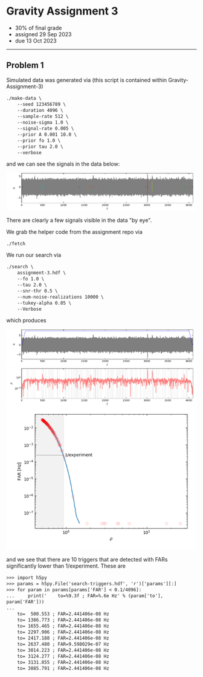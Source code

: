 # Gravity Assignment 3

  * 30% of final grade
  * assigned 29 Sep 2023
  * due 13 Oct 2023

---

## Problem 1

Simulated data was generated via (this script is contained within Gravity-Assignment-3)

```
./make-data \
    --seed 123456789 \
    --duration 4096 \
    --sample-rate 512 \
    --noise-sigma 1.0 \
    --signal-rate 0.005 \
    --prior A 0.001 10.0 \
    --prior fo 1.0 \
    --prior tau 2.0 \
    --verbose
```

and we can see the signals in the data below:

<img src="assignment-3.png">

There are clearly a few signals visible in the data "by eye".

We grab the helper code from the assignment repo via

```
./fetch
```

We run our search via

```
./search \
    assignment-3.hdf \
    --fo 1.0 \
    --tau 2.0 \
    --snr-thr 0.5 \
    --num-noise-realizations 10000 \
    --tukey-alpha 0.05 \
    --Verbose
```

which produces

<img src="search-data.png">

<img src="search-snr.png">

<img src="search-background.png">

and we see that there are 10 triggers that are detected with FARs significantly lower than 1/experiment.
These are

```
>>> import h5py
>>> params = h5py.File('search-triggers.hdf', 'r')['params'][:]
>>> for param in params[params['FAR'] < 0.1/4096]:
...     print('    to=%9.3f ; FAR=%.6e Hz' % (param['to'], param['FAR']))
... 
    to=  500.553 ; FAR=2.441406e-08 Hz
    to= 1386.773 ; FAR=2.441406e-08 Hz
    to= 1655.465 ; FAR=2.441406e-08 Hz
    to= 2297.906 ; FAR=2.441406e-08 Hz
    to= 2417.188 ; FAR=2.441406e-08 Hz
    to= 2637.480 ; FAR=9.598029e-07 Hz
    to= 3014.223 ; FAR=2.441406e-08 Hz
    to= 3124.277 ; FAR=2.441406e-08 Hz
    to= 3131.855 ; FAR=2.441406e-08 Hz
    to= 3885.791 ; FAR=2.441406e-08 Hz
```
